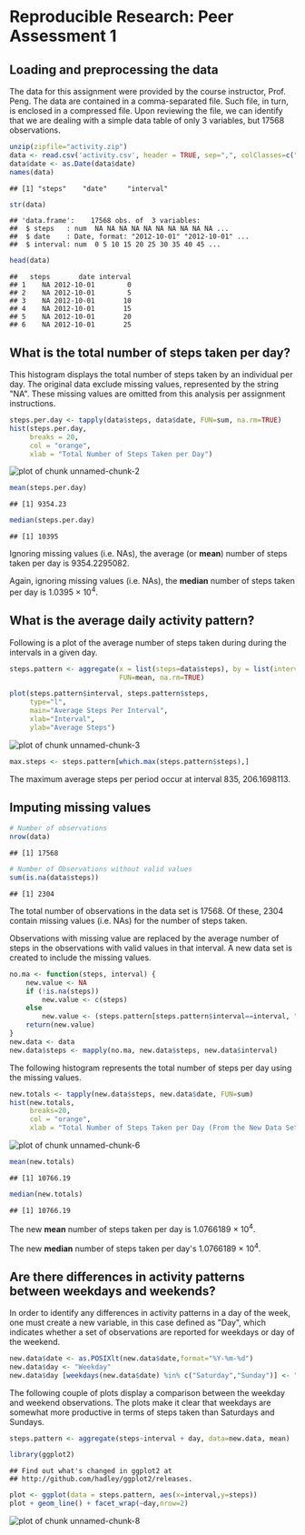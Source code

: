 # Reproducible Research: Peer Assessment 1

## Loading and preprocessing the data
The data for this assignment were provided by the course instructor, Prof. Peng. The data are contained in a comma-separated file. Such file, in turn, is enclosed in a compressed file. Upon reviewing the file, we can identify that we are dealing with a simple data table of only 3 variables, but 17568 observations.


```r
unzip(zipfile="activity.zip")
data <- read.csv('activity.csv', header = TRUE, sep=",", colClasses=c("numeric", "character", "numeric"))
data$date <- as.Date(data$date)
names(data)
```

```
## [1] "steps"    "date"     "interval"
```

```r
str(data)
```

```
## 'data.frame':	17568 obs. of  3 variables:
##  $ steps   : num  NA NA NA NA NA NA NA NA NA NA ...
##  $ date    : Date, format: "2012-10-01" "2012-10-01" ...
##  $ interval: num  0 5 10 15 20 25 30 35 40 45 ...
```

```r
head(data)
```

```
##   steps       date interval
## 1    NA 2012-10-01        0
## 2    NA 2012-10-01        5
## 3    NA 2012-10-01       10
## 4    NA 2012-10-01       15
## 5    NA 2012-10-01       20
## 6    NA 2012-10-01       25
```

## What is the total number of steps taken per day?
This histogram displays the total number of steps taken by an individual per day. The original data exclude missing values, represented by the string "NA". These missing values are omitted from this analysis per assignment instructions.

```r
steps.per.day <- tapply(data$steps, data$date, FUN=sum, na.rm=TRUE)
hist(steps.per.day,
     breaks = 20,
     col = "orange",
     xlab = "Total Number of Steps Taken per Day")
```

![plot of chunk unnamed-chunk-2](figure/unnamed-chunk-2-1.png)

```r
mean(steps.per.day)
```

```
## [1] 9354.23
```

```r
median(steps.per.day) 
```

```
## [1] 10395
```

Ignoring missing values (i.e. NAs), the average (or **mean**) number of steps taken per day is 9354.2295082.

Again, ignoring missing values (i.e. NAs), the **median** number of steps taken per day is 1.0395 &times; 10<sup>4</sup>.

## What is the average daily activity pattern?
Following is a plot of the average number of steps taken during during the intervals in a given day.

```r
steps.pattern <- aggregate(x = list(steps=data$steps), by = list(interval=data$interval),
                           FUN=mean, na.rm=TRUE)

plot(steps.pattern$interval, steps.pattern$steps,
     type="l",
     main="Average Steps Per Interval",
     xlab="Interval",
     ylab="Average Steps")
```

![plot of chunk unnamed-chunk-3](figure/unnamed-chunk-3-1.png)

```r
max.steps <- steps.pattern[which.max(steps.pattern$steps),]
```

The maximum average steps per period occur at interval 835, 206.1698113.

## Imputing missing values

```r
# Number of observations
nrow(data)
```

```
## [1] 17568
```

```r
# Number of Observations without valid values
sum(is.na(data$steps))
```

```
## [1] 2304
```
The total number of observations in the data set is 17568. Of these, 2304 contain missing values (i.e. NAs) for the number of steps taken.

Observations with missing value are replaced by the average number of steps in the observations with valid values in that interval. A new data set is created to include the missing values.


```r
no.ma <- function(steps, interval) {
    new.value <- NA
    if (!is.na(steps))
        new.value <- c(steps)
    else
        new.value <- (steps.pattern[steps.pattern$interval==interval, "steps"])
    return(new.value)
}
new.data <- data
new.data$steps <- mapply(no.ma, new.data$steps, new.data$interval)
```



The following histogram represents the total number of steps per day using the missing values.


```r
new.totals <- tapply(new.data$steps, new.data$date, FUN=sum)
hist(new.totals,
     breaks=20,
     col = "orange",
     xlab = "Total Number of Steps Taken per Day (From the New Data Set)")
```

![plot of chunk unnamed-chunk-6](figure/unnamed-chunk-6-1.png)

```r
mean(new.totals)
```

```
## [1] 10766.19
```

```r
median(new.totals) 
```

```
## [1] 10766.19
```

The new **mean** number of steps taken per day is 1.0766189 &times; 10<sup>4</sup>.

The new **median** number of steps taken per day's 1.0766189 &times; 10<sup>4</sup>.

## Are there differences in activity patterns between weekdays and weekends?

In order to identify any differences in activity patterns in a day of the week, one must create a new variable, in this case defined as "Day", which indicates whether a set of observations are reported for weekdays or day of the weekend.


```r
new.data$date <- as.POSIXlt(new.data$date,format="%Y-%m-%d")
new.data$day <- "Weekday"
new.data$day [weekdays(new.data$date) %in% c("Saturday","Sunday")] <- "Weekend"
```


The following couple of plots display a comparison between the weekday and weekend observations. The plots make it clear that weekdays are somewhat more productive in terms of steps taken than Saturdays and Sundays.  


```r
steps.pattern <- aggregate(steps~interval + day, data=new.data, mean)

library(ggplot2)
```

```
## Find out what's changed in ggplot2 at
## http://github.com/hadley/ggplot2/releases.
```

```r
plot <- ggplot(data = steps.pattern, aes(x=interval,y=steps)) 
plot + geom_line() + facet_wrap(~day,nrow=2)
```

![plot of chunk unnamed-chunk-8](figure/unnamed-chunk-8-1.png)
